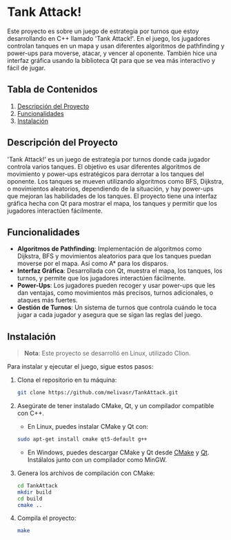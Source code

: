 # Tank Attack!

Este proyecto es sobre un juego de estrategia por turnos que estoy desarrollando en C++ llamado 'Tank Attack!'. En el juego, los jugadores controlan tanques en un mapa y usan diferentes algoritmos de pathfinding y power-ups para moverse, atacar, y vencer al oponente. También hice una interfaz gráfica usando la biblioteca Qt para que se vea más interactivo y fácil de jugar.

## Tabla de Contenidos
1. [Descripción del Proyecto](#descripción-del-proyecto)
2. [Funcionalidades](#funcionalidades)
3. [Instalación](#instalación)

## Descripción del Proyecto

'Tank Attack!' es un juego de estrategia por turnos donde cada jugador controla varios tanques. El objetivo es usar diferentes algoritmos de movimiento y power-ups estratégicos para derrotar a los tanques del oponente. Los tanques se mueven utilizando algoritmos como BFS, Dijkstra, o movimientos aleatorios, dependiendo de la situación, y hay power-ups que mejoran las habilidades de los tanques. El proyecto tiene una interfaz gráfica hecha con Qt para mostrar el mapa, los tanques y permitir que los jugadores interactúen fácilmente.

## Funcionalidades

- **Algoritmos de Pathfinding**: Implementación de algoritmos como Dijkstra, BFS y movimientos aleatorios para que los tanques puedan moverse por el mapa. Así como A* para los disparos.
- **Interfaz Gráfica**: Desarrollada con Qt, muestra el mapa, los tanques, los turnos, y permite que los jugadores interactúen fácilmente.
- **Power-Ups**: Los jugadores pueden recoger y usar power-ups que les dan ventajas, como movimientos más precisos, turnos adicionales, o ataques más fuertes.
- **Gestión de Turnos**: Un sistema de turnos que controla cuándo le toca jugar a cada jugador y asegura que se sigan las reglas del juego.

## Instalación

> **Nota**: Este proyecto se desarrolló en Linux, utilizado Clion.

Para instalar y ejecutar el juego, sigue estos pasos:

1. Clona el repositorio en tu máquina:

    ```bash
    git clone https://github.com/melivasr/TankAttack.git
    ```

2. Asegúrate de tener instalado CMake, Qt, y un compilador compatible con C++.

    - En Linux, puedes instalar CMake y Qt con:

    ```bash
    sudo apt-get install cmake qt5-default g++
    ```

    - En Windows, puedes descargar CMake y Qt desde [CMake](https://cmake.org/download/) y [Qt](https://www.qt.io/download). Instálalos junto con un compilador como MinGW.

3. Genera los archivos de compilación con CMake:

    ```bash
    cd TankAttack
    mkdir build
    cd build
    cmake ..
    ```

4. Compila el proyecto:

    ```bash
    make
    ```
